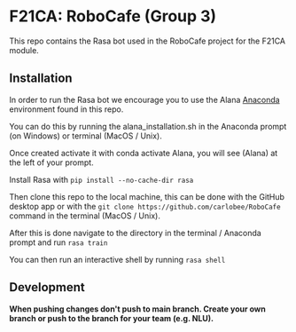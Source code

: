 # F21CA: RoboCafe (Group 3)
This repo contains the Rasa bot used in the RoboCafe project for the F21CA module.

## Installation
In order to run the Rasa bot we encourage you to use the Alana [Anaconda](https://www.anaconda.com/) environment found in this repo. 

You can do this by running the alana_installation.sh in the Anaconda prompt (on Windows) or terminal (MacOS / Unix). 

Once created activate it with conda activate Alana, you will see (Alana) at the left of your prompt.



Install Rasa with `pip install --no-cache-dir rasa`

Then clone this repo to the local machine, this can be done with the GitHub desktop app or with the `git clone https://github.com/carlobee/RoboCafe` command in the terminal (MacOS / Unix). 

After this is done navigate to the directory in the terminal / Anaconda prompt and run `rasa train`

You can then run an interactive shell by running `rasa shell`

## Development
**When pushing changes don't push to main branch. Create your own branch or push to the branch for your team (e.g. NLU).**
